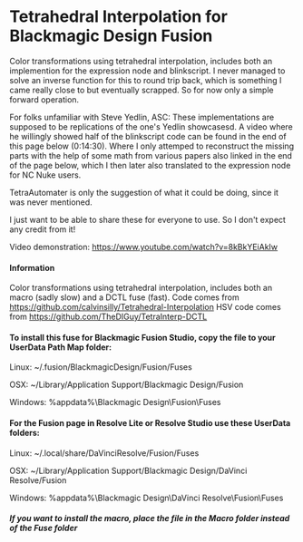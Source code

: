 # Tetrahedral Interpolation for Blackmagic Design Fusion

Color transformations using tetrahedral interpolation, includes both an implemention for the expression node and blinkscript. I never managed to solve an inverse function for this to round trip back, which is something I came really close to but eventually scrapped. So for now only a simple forward operation.

For folks unfamiliar with Steve Yedlin, ASC: These implementations are supposed to be replications of the one's Yedlin showcasesd. A video where he willingly showed half of the blinkscript code can be found in the end of this page below (0:14:30). Where I only attemped to reconstruct the missing parts with the help of some math from various papers also linked in the end of the page below, which I then later also translated to the expression node for NC Nuke users.

TetraAutomater is only the suggestion of what it could be doing, since it was never mentioned.

I just want to be able to share these for everyone to use. So I don't expect any credit from it!

Video demonstration: https://www.youtube.com/watch?v=8kBkYEiAkIw

#### Information

Color transformations using tetrahedral interpolation, includes both an macro (sadly slow) and a DCTL fuse (fast).
Code comes from https://github.com/calvinsilly/Tetrahedral-Interpolation
HSV code comes from https://github.com/TheDIGuy/TetraInterp-DCTL


#### To install this fuse for Blackmagic Fusion Studio, copy the file to your UserData Path Map folder:

Linux:
  ~/.fusion/BlackmagicDesign/Fusion/Fuses
  
OSX: 
  ~/Library/Application Support/Blackmagic Design/Fusion

Windows:
  %appdata%\Blackmagic Design\Fusion\Fuses


#### For the Fusion page in Resolve Lite or Resolve Studio use these UserData folders:

Linux: 
  ~/.local/share/DaVinciResolve/Fusion/Fuses

OSX:
  ~/Library/Application Support/Blackmagic Design/DaVinci Resolve/Fusion

Windows:
  %appdata%\Blackmagic Design\DaVinci Resolve\Fusion\Fuses
  
  
  
##### If you want to install the macro, place the file in the Macro folder instead of the Fuse folder
